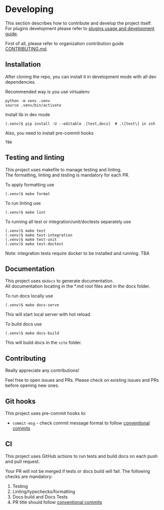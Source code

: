 # Developing 

This section describes how to contribute and develop the project itself.  
For plugins development please refer to [plugins usage and development guide](./3_plugins.md).

First of all, please refer to organization contribution guide [CONTRIBUTING.md](https://github.com/manytask/.github/CONTRIBUTING.md).


## Installation

After cloning the repo, you can install it in development mode with all dev dependencies.

Recommended way is you use virtualenv
```shell
python -m venv .venv
source .venv/bin/activate
```

Install lib in dev mode
```shell
(.venv)$ pip install -U --editable .[test,docs]  # .\[test\] in zsh 
```

Also, you need to install pre-commit hooks

[//]: # (TODO: make pre-commit hooks)
```shell
TBA
```

## Testing and linting

This project uses makefile to manage testing and linting.  
The formatting, linting and testing is mandatory for each PR.


To apply formatting use
```shell
(.venv)$ make format
```

To run linting use
```shell
(.venv)$ make lint
```

To running all test or integration/unit/doctests separately use
```shell
(.venv)$ make test
(.venv)$ make test-integration
(.venv)$ make test-unit
(.venv)$ make test-doctest
```
Note: integration tests require docker to be installed and running. TBA

[//]: # (TODO: describe how to run manytask for testing and connect gitlab)

## Documentation

This project uses `mkdocs` to generate documentation.   
All documentation locating in the *.md root files and in the docs folder.  

To run docs locally use
```shell
(.venv)$ make docs-serve
```
This will start local server with hot reload. 

To build docs use
```shell
(.venv)$ make docs-build
```
This will build docs in the `site` folder.


## Contributing

Really appreciate any contributions!

Feel free to open issues and PRs. Please check on existing issues and PRs before opening new ones.



## Git hooks

This project uses pre-commit hooks to:

* `commit-msg` - check commit message format to follow [conventional commits](https://www.conventionalcommits.org/en/v1.0.0/)


## CI

This project uses GitHub actions to run tests and build docs on each push and pull request.

Your PR will not be merged if tests or docs build will fail. The following checks are mandatory:

1. Testing
2. Linting/typechecks/formatting
3. Docs build and Docs Tests
4. PR title should follow [conventional commits](https://www.conventionalcommits.org/en/v1.0.0/)
